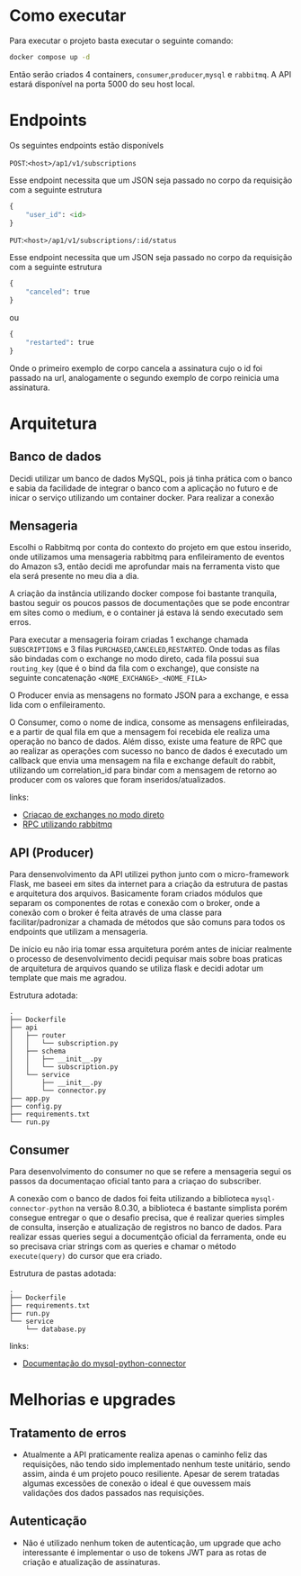 # Como executar

Para executar o projeto basta executar o seguinte comando:

```bash
docker compose up -d
```

Então serão criados 4 containers, `consumer`,`producer`,`mysql` e `rabbitmq`.
A API estará disponível na porta 5000 do seu host local.

# Endpoints

Os seguintes endpoints estão disponívels

`POST`:`<host>/ap1/v1/subscriptions`

Esse endpoint necessita que um JSON seja passado no corpo da requisição com a seguinte estrutura

```python
{
    "user_id": <id>
}
```

`PUT`:`<host>/ap1/v1/subscriptions/:id/status`

Esse endpoint necessita que um JSON seja passado no corpo da requisição com a seguinte estrutura

```python
{
    "canceled": true
}
```

ou 


```python
{
    "restarted": true
}
```

Onde o primeiro exemplo de corpo cancela a assinatura cujo o id foi passado na url, analogamente o segundo exemplo de corpo reinicia uma assinatura.

# Arquitetura

## Banco de dados

Decidi utilizar um banco de dados MySQL, pois já tinha prática com o banco e sabia da facilidade de integrar o banco com a aplicação no futuro e de inicar o serviço utilizando um container docker. Para realizar a conexão 

## Mensageria

Escolhi o Rabbitmq por conta do contexto do projeto em que estou inserido, onde utilizamos uma mensageria rabbitmq para enfileiramento de eventos do Amazon s3, então decidi me aprofundar mais na ferramenta visto que ela será presente no meu dia a dia.

A criação da instância utilizando docker compose foi bastante tranquila, bastou seguir os poucos passos de documentações que se pode encontrar em sites como o medium, e o container já estava lá sendo executado sem erros.

Para executar a mensageria foiram criadas 1 exchange chamada `SUBSCRIPTIONS` e 3 filas `PURCHASED`,`CANCELED`,`RESTARTED`. Onde todas as filas são bindadas com o exchange no modo direto, cada fila possui sua `routing_key` (que é o bind da fila com o exchange), que consiste na seguinte concatenação  `<NOME_EXCHANGE>_<NOME_FILA>`

O Producer envia as mensagens no formato JSON para a exchange, e essa lida com o enfileiramento.

O Consumer, como o nome de indica, consome as mensagens enfileiradas, e a partir de qual fila em que a mensagem foi recebida ele realiza uma operação no banco de dados. Além disso, existe uma feature de RPC que ao realizar as operações com sucesso no banco de dados é executado um callback que envia uma mensagem na fila e exchange default do rabbit, utilizando um correlation_id para bindar com a mensagem de retorno ao producer com os valores que foram inseridos/atualizados. 

links:

- [Criacao de exchanges no modo direto](https://www.rabbitmq.com/tutorials/tutorial-four-python.html)
- [RPC utilizando rabbitmq](https://www.rabbitmq.com/tutorials/tutorial-six-python.html)

## API (Producer)

Para densenvolvimento da API utilizei python junto com o micro-framework Flask, me baseei em sites da internet para a criação da estrutura de pastas e arquitetura dos arquivos. Basicamente foram criados módulos que separam os componentes de rotas e conexão com o broker, onde a conexão com o broker é feita através de uma classe para facilitar/padronizar a chamada de métodos que são comuns para todos os endpoints que utilizam a mensageria.

De início eu não iria tomar essa arquitetura porém antes de iniciar realmente o processo de desenvolvimento decidi pequisar mais sobre boas praticas de arquitetura de arquivos quando se utiliza flask e decidi adotar um template que mais me agradou.

Estrutura adotada:

```
.
├── Dockerfile
├── api
│   ├── router
│   │   └── subscription.py
│   ├── schema
│   │   ├── __init__.py
│   │   └── subscription.py
│   └── service
│       ├── __init__.py
│       └── connector.py
├── app.py
├── config.py
├── requirements.txt
└── run.py
```

## Consumer

Para desenvolvimento do consumer no que se refere a mensageria segui os passos da documentaçao oficial tanto para a criaçao do subscriber.

A conexão com o banco de dados foi feita utilizando a biblioteca `mysql-connector-python` na versão 8.0.30, a biblioteca é bastante simplista porém consegue entregar o que o desafio precisa, que é realizar queries simples de consulta, inserção e atualização de registros no banco de dados. Para realizar essas queries segui a documentção oficial da ferramenta, onde eu so precisava criar strings com as queries e chamar o método `execute(query)` do cursor que era criado.


Estrutura de pastas adotada:

```
.
├── Dockerfile
├── requirements.txt
├── run.py
└── service
    └── database.py
```

links:

- [Documentação do mysql-python-connector](https://dev.mysql.com/doc/connector-python/en/)

# Melhorias e upgrades

## Tratamento de erros

- Atualmente a API praticamente realiza apenas o caminho feliz das requisições, não tendo sido implementado nenhum teste unitário, sendo assim, ainda é um projeto pouco resiliente. Apesar de serem tratadas algumas excessões de conexão o ideal é que ouvessem mais validações dos dados passados nas requisições.

## Autenticação
 
- Não é utilizado nenhum token de autenticação, um upgrade que acho interessante é implementar o uso de tokens JWT para as rotas de criação e atualização de assinaturas. 
